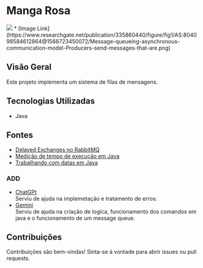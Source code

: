 # Manga Rosa

<img src = "https://www.researchgate.net/publication/335860440/figure/fig1/AS:804098584612864@1568723450072/Message-queueing-asynchronous-communication-model-Producers-send-messages-that-are.png"/>
* [Image Link](https://www.researchgate.net/publication/335860440/figure/fig1/AS:804098584612864@1568723450072/Message-queueing-asynchronous-communication-model-Producers-send-messages-that-are.png)

## Visão Geral

Este projeto implementa um sistema de filas de mensagens.

## Tecnologias Utilizadas

* Java

## Fontes

* [Delayed Exchanges no RabbitMQ](https://medium.com/@leojasmim/delayed-exchanges-criando-workflow-de-mensagens-entre-filas-com-penalidade-em-rabbitmq-29392622fc77)
* [Medição de tempo de execução em Java](https://pt.stackoverflow.com/questions/311872/como-fazer-um-algoritmo-em-java-que-possa-medir-o-tempo-de-execu%C3%A7%C3%A3o-do-algoritmo)
* [Trabalhando com datas em Java](https://www.devmedia.com.br/trabalhando-com-as-classes-date-calendar-e-simpledateformat-em-java/27401)
### ADD

* [ChatGPt](https://chatgpt.com/)
  <br> Serviu de ajuda na implemetação  e tratamento de erros. <br>
* [Gemini](https://gemini.google.com/app/d162d29eb332ac62)
  <br> Serviu de ajuda na criação de logíca, funcionamento dos comandos em java e o funcionamento de um message queue.





## Contribuições

Contribuições são bem-vindas! Sinta-se à vontade para abrir issues ou pull requests.